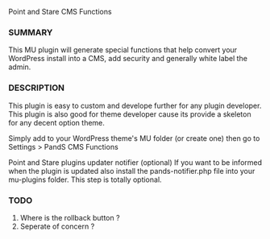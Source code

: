 Point and Stare CMS Functions

<h3>SUMMARY</h3>
This MU plugin will generate special functions that help convert your WordPress
install into a CMS, add security and generally white label the admin.

<h3>DESCRIPTION</h3>
This plugin is easy to custom and develope further for any plugin developer.<br/>
This plugin is also good for theme developer cause its provide a skeleton for any
decent option theme.<br/>

Simply add to your WordPress theme's MU folder (or create one) then go to Settings > PandS CMS Functions

Point and Stare plugins updater notifier (optional)
If you want to be informed when the plugin is updated also install the pands-notifier.php file into your mu-plugins folder.
This step is totally optional.

<h3>TODO</h3>
<ol>
<li>Where is the rollback button ?</li>
<li>Seperate of concern ?</li>
</ol>